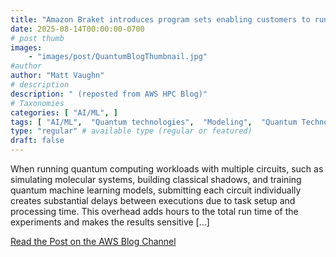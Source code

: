```yaml
---
title: "Amazon Braket introduces program sets enabling customers to run quantum programs up to 24x faster"
date: 2025-08-14T00:00:00-0700
# post thumb
images:
    - "images/post/QuantumBlogThumbnail.jpg"
#author
author: "Matt Vaughn"
# description
description: " (reposted from AWS HPC Blog)"
# Taxonomies
categories: [ "AI/ML", ]
tags: [ "AI/ML",  "Quantum technologies",  "Modeling",  "Quantum Technologies",  "Braket",  "hpcblog", ]
type: "regular" # available type (regular or featured)
draft: false
---
```


When running quantum computing workloads with multiple circuits, such as simulating molecular systems, building classical shadows, and training quantum machine learning models, submitting each circuit individually creates substantial delays between executions due to task setup and processing time. This overhead adds hours to the total run time of the experiments and makes the results sensitive […]

<a href="https://aws.amazon.com/blogs/quantum-computing/amazon-braket-introduces-program-sets-enabling-customers-to-run-quantum-programs-up-to-24x-faster/" class="btn btn-primary btn-lg active" role="button" aria-pressed="true" style="margin-top: 8px;">Read the Post on the AWS Blog Channel</a>